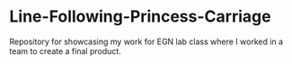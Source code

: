 # Line-Following-Princess-Carriage
Repository for showcasing my work for EGN lab class where I worked in a team to create a final product.
